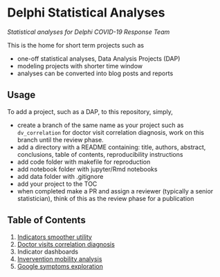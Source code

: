 # Delphi Statistical Analyses

*Statistical analyses for Delphi COVID-19 Response Team*

This is the home for short term projects such as
- one-off statistical analyses, Data Analysis Projects (DAP)
- modeling projects with shorter time window 
- analyses can be converted into blog posts and reports

## Usage

To add a project, such as a DAP, to this repository, simply,
- create a branch of the same name as your project such as `dv_correlation` for doctor visit correlation diagnosis, work on this branch until the review phase.
- add a directory with a README containing: title, authors, abstract, conclusions, table of contents, reproducibility instructions
- add code folder with makefile for reproduction
- add notebook folder with jupyter/Rmd notebooks
- add data folder with .gitignore
- add your project to the TOC
- when completed make a PR and assign a reviewer (typically a senior statistician), think of this as the review phase for a publication

## Table of Contents

1. [Indicators smoother utility](indicators_smoother)
2. [Doctor visits correlation diagnosis](dv_correlation)
3. Indicator dashboards
4. [Invervention mobility analysis](intervention_mobility)
5. [Google symptoms exploration](ght_symptom_exploration)

